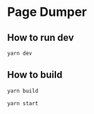 # Page Dumper

## How to run dev

```bash
yarn dev
```

## How to build

```bash
yarn build

yarn start
```
